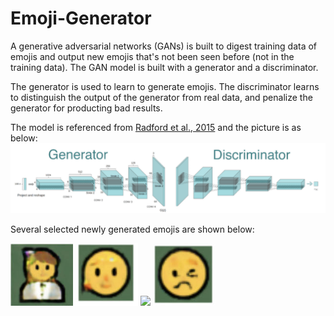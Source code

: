 # Emoji-Generator

A generative adversarial networks (GANs) is built to digest training data of emojis and output new emojis that's not been seen before (not in the training data). The GAN model is built with a generator and a discriminator.

The generator is used to learn to generate emojis. The discriminator learns to distinguish the output of the generator from real data, and penalize the generator for producting bad results.

The model is referenced from [Radford et al., 2015](https://arxiv.org/abs/1511.06434) and the picture is as below: 
![alt text](https://github.com/JYL123/Emoji-Generator/blob/main/pics/Gan-Architecture.png)


Several selected newly generated emojis are shown below:

<p float="left">
  <img src="/selectedOuput/generated/girl_generated.jpeg" width="100" />
  <img src="/selectedOuput/generated/happy_face_generated.jpeg" width="100" /> 
  <img src="/selectedOuput/generated/sad_face_generated.jpeg" width="100" />
  <img src="/selectedOuput/generated/very_sad_face_generated.jpeg" width="100" />
</p>
